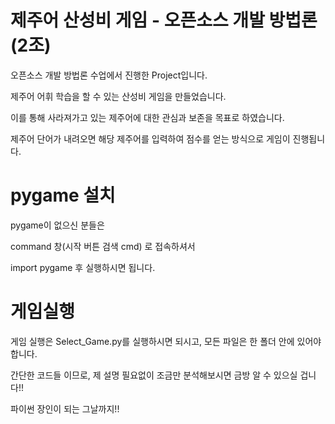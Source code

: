 # 제주어 산성비 게임 - 오픈소스 개발 방법론(2조)

오픈소스 개발 방법론 수업에서 진행한 Project입니다.

제주어 어휘 학습을 할 수 있는 산성비 게임을 만들었습니다.

이를 통해 사라져가고 있는 제주어에 대한 관심과 보존을 목표로 하였습니다.

제주어 단어가 내려오면 해당 제주어를 입력하여 점수를 얻는 방식으로 게임이 진행됩니다.

# pygame 설치

pygame이 없으신 분들은

command 창(시작 버튼 검색 cmd) 로 접속하셔서

import pygame 후 실행하시면 됩니다.

# 게임실행

게임 실행은 Select_Game.py를 실행하시면 되시고,
모든 파일은 한 폴더 안에 있어야합니다.

간단한 코드들 이므로, 제 설명 필요없이 조금만 분석해보시면 금방 알 수 있으실 겁니다!!

파이썬 장인이 되는 그날까지!!
